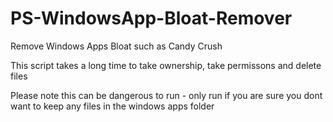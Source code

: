 # PS-WindowsApp-Bloat-Remover
Remove Windows Apps Bloat such as Candy Crush

This script takes a long time to take ownership, take permissons and delete files

Please note this can be dangerous to run - only run if you are sure you dont want to keep any files in the windows apps folder 
